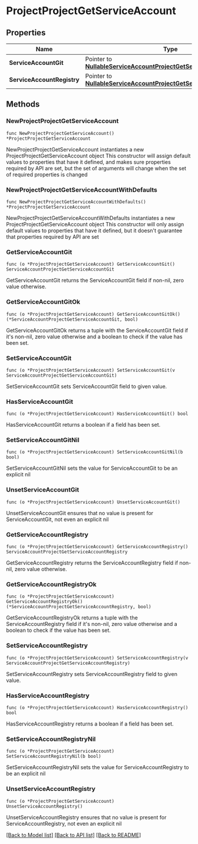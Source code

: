 # ProjectProjectGetServiceAccount

## Properties

Name | Type | Description | Notes
------------ | ------------- | ------------- | -------------
**ServiceAccountGit** | Pointer to [**NullableServiceAccountProjectGetServiceAccountGit**](ServiceAccountProjectGetServiceAccountGit.md) |  | [optional] 
**ServiceAccountRegistry** | Pointer to [**NullableServiceAccountProjectGetServiceAccountRegistry**](ServiceAccountProjectGetServiceAccountRegistry.md) |  | [optional] 

## Methods

### NewProjectProjectGetServiceAccount

`func NewProjectProjectGetServiceAccount() *ProjectProjectGetServiceAccount`

NewProjectProjectGetServiceAccount instantiates a new ProjectProjectGetServiceAccount object
This constructor will assign default values to properties that have it defined,
and makes sure properties required by API are set, but the set of arguments
will change when the set of required properties is changed

### NewProjectProjectGetServiceAccountWithDefaults

`func NewProjectProjectGetServiceAccountWithDefaults() *ProjectProjectGetServiceAccount`

NewProjectProjectGetServiceAccountWithDefaults instantiates a new ProjectProjectGetServiceAccount object
This constructor will only assign default values to properties that have it defined,
but it doesn't guarantee that properties required by API are set

### GetServiceAccountGit

`func (o *ProjectProjectGetServiceAccount) GetServiceAccountGit() ServiceAccountProjectGetServiceAccountGit`

GetServiceAccountGit returns the ServiceAccountGit field if non-nil, zero value otherwise.

### GetServiceAccountGitOk

`func (o *ProjectProjectGetServiceAccount) GetServiceAccountGitOk() (*ServiceAccountProjectGetServiceAccountGit, bool)`

GetServiceAccountGitOk returns a tuple with the ServiceAccountGit field if it's non-nil, zero value otherwise
and a boolean to check if the value has been set.

### SetServiceAccountGit

`func (o *ProjectProjectGetServiceAccount) SetServiceAccountGit(v ServiceAccountProjectGetServiceAccountGit)`

SetServiceAccountGit sets ServiceAccountGit field to given value.

### HasServiceAccountGit

`func (o *ProjectProjectGetServiceAccount) HasServiceAccountGit() bool`

HasServiceAccountGit returns a boolean if a field has been set.

### SetServiceAccountGitNil

`func (o *ProjectProjectGetServiceAccount) SetServiceAccountGitNil(b bool)`

 SetServiceAccountGitNil sets the value for ServiceAccountGit to be an explicit nil

### UnsetServiceAccountGit
`func (o *ProjectProjectGetServiceAccount) UnsetServiceAccountGit()`

UnsetServiceAccountGit ensures that no value is present for ServiceAccountGit, not even an explicit nil
### GetServiceAccountRegistry

`func (o *ProjectProjectGetServiceAccount) GetServiceAccountRegistry() ServiceAccountProjectGetServiceAccountRegistry`

GetServiceAccountRegistry returns the ServiceAccountRegistry field if non-nil, zero value otherwise.

### GetServiceAccountRegistryOk

`func (o *ProjectProjectGetServiceAccount) GetServiceAccountRegistryOk() (*ServiceAccountProjectGetServiceAccountRegistry, bool)`

GetServiceAccountRegistryOk returns a tuple with the ServiceAccountRegistry field if it's non-nil, zero value otherwise
and a boolean to check if the value has been set.

### SetServiceAccountRegistry

`func (o *ProjectProjectGetServiceAccount) SetServiceAccountRegistry(v ServiceAccountProjectGetServiceAccountRegistry)`

SetServiceAccountRegistry sets ServiceAccountRegistry field to given value.

### HasServiceAccountRegistry

`func (o *ProjectProjectGetServiceAccount) HasServiceAccountRegistry() bool`

HasServiceAccountRegistry returns a boolean if a field has been set.

### SetServiceAccountRegistryNil

`func (o *ProjectProjectGetServiceAccount) SetServiceAccountRegistryNil(b bool)`

 SetServiceAccountRegistryNil sets the value for ServiceAccountRegistry to be an explicit nil

### UnsetServiceAccountRegistry
`func (o *ProjectProjectGetServiceAccount) UnsetServiceAccountRegistry()`

UnsetServiceAccountRegistry ensures that no value is present for ServiceAccountRegistry, not even an explicit nil

[[Back to Model list]](../README.md#documentation-for-models) [[Back to API list]](../README.md#documentation-for-api-endpoints) [[Back to README]](../README.md)


